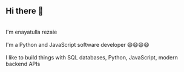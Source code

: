 ## Hi there 👋
<br />
I'm enayatulla rezaie <br />
<br />
I'm a Python and JavaScript software developer 😄😄😄😄 <br />
<br />
I like to build things with SQL databases, Python, JavaScript, modern backend APIs
<br />





<!--
**enayatolla/enayatolla** is a ✨ _special_ ✨ repository because its `README.md` (this file) appears on your GitHub profile.

Here are some ideas to get you started:

- 🔭 I’m currently working on ...
- 🌱 I’m currently learning ...
- 👯 I’m looking to collaborate on ...
- 🤔 I’m looking for help with ...
- 💬 Ask me about ...
- 📫 How to reach me: ...
- 😄 Pronouns: ...
- ⚡ Fun fact: ...
-->
